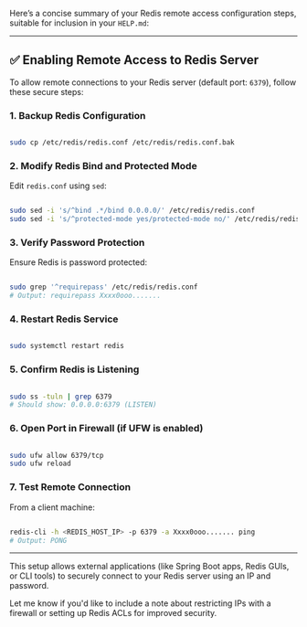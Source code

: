 Here’s a concise summary of your Redis remote access configuration steps, suitable for inclusion in your `HELP.md`:

---

## ✅ Enabling Remote Access to Redis Server

To allow remote connections to your Redis server (default port: `6379`), follow these secure steps:

### 1. **Backup Redis Configuration**

```bash

sudo cp /etc/redis/redis.conf /etc/redis/redis.conf.bak
```

### 2. **Modify Redis Bind and Protected Mode**

Edit `redis.conf` using `sed`:

```bash

sudo sed -i 's/^bind .*/bind 0.0.0.0/' /etc/redis/redis.conf
sudo sed -i 's/^protected-mode yes/protected-mode no/' /etc/redis/redis.conf
```

### 3. **Verify Password Protection**

Ensure Redis is password protected:

```bash

sudo grep '^requirepass' /etc/redis/redis.conf
# Output: requirepass Xxxx0ooo.......
```

### 4. **Restart Redis Service**

```bash

sudo systemctl restart redis
```

### 5. **Confirm Redis is Listening**

```bash

sudo ss -tuln | grep 6379
# Should show: 0.0.0.0:6379 (LISTEN)
```

### 6. **Open Port in Firewall (if UFW is enabled)**

```bash

sudo ufw allow 6379/tcp
sudo ufw reload
```

### 7. **Test Remote Connection**

From a client machine:

```bash

redis-cli -h <REDIS_HOST_IP> -p 6379 -a Xxxx0ooo....... ping
# Output: PONG
```

---

This setup allows external applications (like Spring Boot apps, Redis GUIs, or CLI tools) to securely connect to your Redis server using an IP and password.

Let me know if you'd like to include a note about restricting IPs with a firewall or setting up Redis ACLs for improved security.
